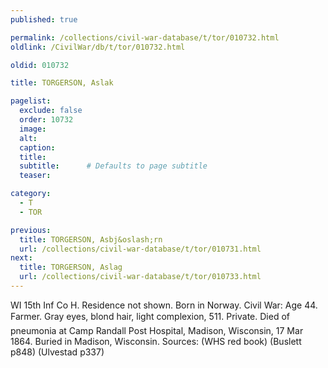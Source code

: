 ```yaml
---
published: true

permalink: /collections/civil-war-database/t/tor/010732.html
oldlink: /CivilWar/db/t/tor/010732.html

oldid: 010732

title: TORGERSON, Aslak

pagelist:
  exclude: false
  order: 10732
  image: 
  alt:
  caption:
  title:
  subtitle:      # Defaults to page subtitle
  teaser:

category: 
  - T 
  - TOR

previous:
  title: TORGERSON, Asbj&oslash;rn
  url: /collections/civil-war-database/t/tor/010731.html  
next:
  title: TORGERSON, Aslag
  url: /collections/civil-war-database/t/tor/010733.html   
---
```

WI 15th Inf Co H. Residence not shown. Born in Norway. Civil War: Age 44. Farmer. Gray eyes, blond hair, light complexion, 5&#146;11&#148;. Private. Died of pneumonia at Camp Randall Post Hospital, Madison, Wisconsin, 17 Mar 1864. Buried in Madison, Wisconsin. Sources: (WHS red book) (Buslett p848) (Ulvestad p337)